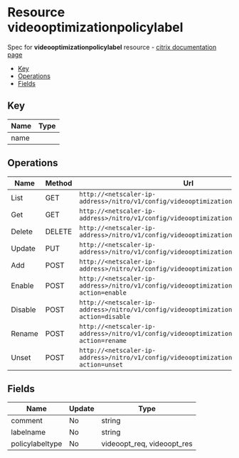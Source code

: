 # Resource videooptimizationpolicylabel

Spec for **videooptimizationpolicylabel** resource - [citrix documentation page](https://developer-docs.citrix.com/projects/netscaler-nitro-api/en/11.0/configuration/videooptimization/videooptimizationpolicylabel/videooptimizationpolicylabel/)

- [Key](#key)
- [Operations](#operations)
- [Fields](#fields)

## Key

| Name | Type |
|----|----|
| name |  |

## Operations

| Name | Method | Url |
|----|----|----|
| List | GET | `http://<netscaler-ip-address>/nitro/v1/config/videooptimizationpolicylabel` |
| Get | GET | `http://<netscaler-ip-address>/nitro/v1/config/videooptimizationpolicylabel/<name>` |
| Delete | DELETE | `http://<netscaler-ip-address>/nitro/v1/config/videooptimizationpolicylabel/<name>` |
| Update | PUT | `http://<netscaler-ip-address>/nitro/v1/config/videooptimizationpolicylabel` |
| Add | POST | `http://<netscaler-ip-address>/nitro/v1/config/videooptimizationpolicylabel` |
| Enable | POST | `http://<netscaler-ip-address>/nitro/v1/config/videooptimizationpolicylabel?action=enable` |
| Disable | POST | `http://<netscaler-ip-address>/nitro/v1/config/videooptimizationpolicylabel?action=disable` |
| Rename | POST | `http://<netscaler-ip-address>/nitro/v1/config/videooptimizationpolicylabel?action=rename` |
| Unset | POST | `http://<netscaler-ip-address>/nitro/v1/config/videooptimizationpolicylabel?action=unset` |

## Fields

| Name | Update | Type |
|----|----|----|
| comment | No | string |
| labelname | No | string |
| policylabeltype | No | videoopt_req, videoopt_res |


